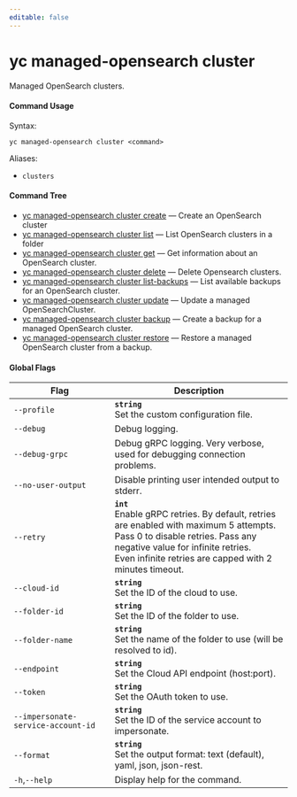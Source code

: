 ```yaml
---
editable: false
---
```


# yc managed-opensearch cluster

Managed OpenSearch clusters.

#### Command Usage

Syntax: 

`yc managed-opensearch cluster <command>`

Aliases: 

- `clusters`

#### Command Tree

- [yc managed-opensearch cluster create](create.md) — Create an OpenSearch cluster
- [yc managed-opensearch cluster list](list.md) — List OpenSearch clusters in a folder
- [yc managed-opensearch cluster get](get.md) — Get information about an OpenSearch cluster.
- [yc managed-opensearch cluster delete](delete.md) — Delete Opensearch clusters.
- [yc managed-opensearch cluster list-backups](list-backups.md) — List available backups for an OpenSearch cluster.
- [yc managed-opensearch cluster update](update.md) — Update a managed OpenSearchCluster.
- [yc managed-opensearch cluster backup](backup.md) — Create a backup for a managed OpenSearch cluster.
- [yc managed-opensearch cluster restore](restore.md) — Restore a managed OpenSearch cluster from a backup.

#### Global Flags

| Flag | Description |
|----|----|
|`--profile`|<b>`string`</b><br/>Set the custom configuration file.|
|`--debug`|Debug logging.|
|`--debug-grpc`|Debug gRPC logging. Very verbose, used for debugging connection problems.|
|`--no-user-output`|Disable printing user intended output to stderr.|
|`--retry`|<b>`int`</b><br/>Enable gRPC retries. By default, retries are enabled with maximum 5 attempts.<br/>Pass 0 to disable retries. Pass any negative value for infinite retries.<br/>Even infinite retries are capped with 2 minutes timeout.|
|`--cloud-id`|<b>`string`</b><br/>Set the ID of the cloud to use.|
|`--folder-id`|<b>`string`</b><br/>Set the ID of the folder to use.|
|`--folder-name`|<b>`string`</b><br/>Set the name of the folder to use (will be resolved to id).|
|`--endpoint`|<b>`string`</b><br/>Set the Cloud API endpoint (host:port).|
|`--token`|<b>`string`</b><br/>Set the OAuth token to use.|
|`--impersonate-service-account-id`|<b>`string`</b><br/>Set the ID of the service account to impersonate.|
|`--format`|<b>`string`</b><br/>Set the output format: text (default), yaml, json, json-rest.|
|`-h`,`--help`|Display help for the command.|
